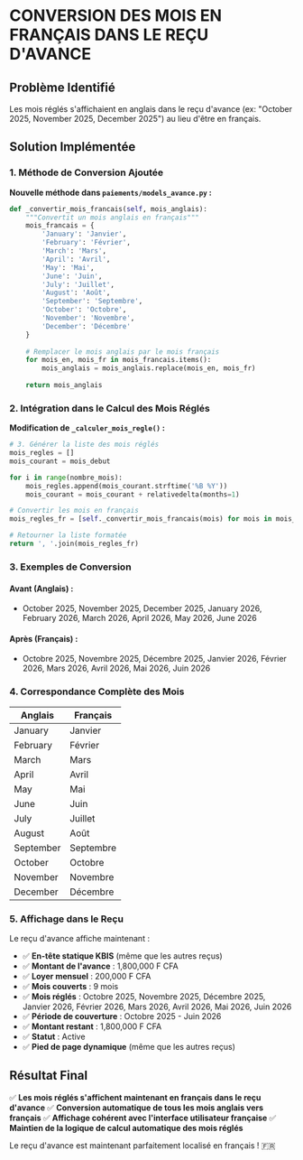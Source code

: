 # CONVERSION DES MOIS EN FRANÇAIS DANS LE REÇU D'AVANCE

## Problème Identifié
Les mois réglés s'affichaient en anglais dans le reçu d'avance (ex: "October 2025, November 2025, December 2025") au lieu d'être en français.

## Solution Implémentée

### 1. **Méthode de Conversion Ajoutée**

**Nouvelle méthode dans `paiements/models_avance.py` :**
```python
def _convertir_mois_francais(self, mois_anglais):
    """Convertit un mois anglais en français"""
    mois_francais = {
        'January': 'Janvier',
        'February': 'Février', 
        'March': 'Mars',
        'April': 'Avril',
        'May': 'Mai',
        'June': 'Juin',
        'July': 'Juillet',
        'August': 'Août',
        'September': 'Septembre',
        'October': 'Octobre',
        'November': 'Novembre',
        'December': 'Décembre'
    }
    
    # Remplacer le mois anglais par le mois français
    for mois_en, mois_fr in mois_francais.items():
        mois_anglais = mois_anglais.replace(mois_en, mois_fr)
    
    return mois_anglais
```

### 2. **Intégration dans le Calcul des Mois Réglés**

**Modification de `_calculer_mois_regle()` :**
```python
# 3. Générer la liste des mois réglés
mois_regles = []
mois_courant = mois_debut

for i in range(nombre_mois):
    mois_regles.append(mois_courant.strftime('%B %Y'))
    mois_courant = mois_courant + relativedelta(months=1)

# Convertir les mois en français
mois_regles_fr = [self._convertir_mois_francais(mois) for mois in mois_regles]

# Retourner la liste formatée
return ', '.join(mois_regles_fr)
```

### 3. **Exemples de Conversion**

#### **Avant (Anglais) :**
- October 2025, November 2025, December 2025, January 2026, February 2026, March 2026, April 2026, May 2026, June 2026

#### **Après (Français) :**
- Octobre 2025, Novembre 2025, Décembre 2025, Janvier 2026, Février 2026, Mars 2026, Avril 2026, Mai 2026, Juin 2026

### 4. **Correspondance Complète des Mois**

| Anglais | Français |
|---------|----------|
| January | Janvier |
| February | Février |
| March | Mars |
| April | Avril |
| May | Mai |
| June | Juin |
| July | Juillet |
| August | Août |
| September | Septembre |
| October | Octobre |
| November | Novembre |
| December | Décembre |

### 5. **Affichage dans le Reçu**

Le reçu d'avance affiche maintenant :
- ✅ **En-tête statique KBIS** (même que les autres reçus)
- ✅ **Montant de l'avance** : 1,800,000 F CFA
- ✅ **Loyer mensuel** : 200,000 F CFA
- ✅ **Mois couverts** : 9 mois
- ✅ **Mois réglés** : Octobre 2025, Novembre 2025, Décembre 2025, Janvier 2026, Février 2026, Mars 2026, Avril 2026, Mai 2026, Juin 2026
- ✅ **Période de couverture** : Octobre 2025 - Juin 2026
- ✅ **Montant restant** : 1,800,000 F CFA
- ✅ **Statut** : Active
- ✅ **Pied de page dynamique** (même que les autres reçus)

## Résultat Final

✅ **Les mois réglés s'affichent maintenant en français dans le reçu d'avance**
✅ **Conversion automatique de tous les mois anglais vers français**
✅ **Affichage cohérent avec l'interface utilisateur française**
✅ **Maintien de la logique de calcul automatique des mois réglés**

Le reçu d'avance est maintenant parfaitement localisé en français ! 🇫🇷
